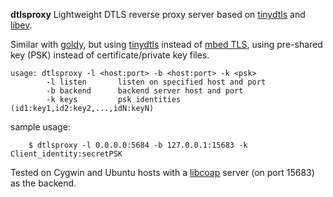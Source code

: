 **dtlsproxy**
Lightweight DTLS reverse proxy server based on [tinydtls](https://projects.eclipse.org/projects/iot.tinydtls) and [libev](https://github.com/enki/libev).

Similar with [goldy](https://github.com/ibm-security-innovation/goldy), but using [tinydtls](https://projects.eclipse.org/projects/iot.tinydtls) instead of [mbed TLS](https://tls.mbed.org/), using pre-shared key (PSK) instead of certificate/private key files.

```shell
usage: dtlsproxy -l <host:port> -b <host:port> -k <psk>
        -l listen       listen on specified host and port
        -b backend      backend server host and port
        -k keys         psk identities (id1:key1,id2:key2,...,idN:keyN)
```
sample usage:
```shell
    $ dtlsproxy -l 0.0.0.0:5684 -b 127.0.0.1:15683 -k Client_identity:secretPSK
```
Tested on Cygwin and Ubuntu hosts with a [libcoap](https://github.com/obgm/libcoap) server (on port 15683) as the backend.